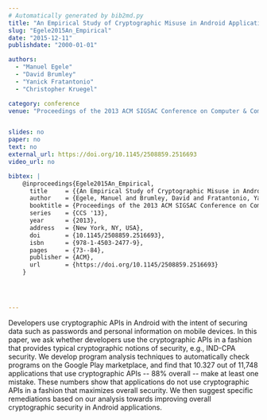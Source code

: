 ```yaml
---
# Automatically generated by bib2md.py
title: "An Empirical Study of Cryptographic Misuse in Android Applications"
slug: "Egele2015An_Empirical"
date: "2015-12-11"
publishdate: "2000-01-01"

authors:
  - "Manuel Egele"
  - "David Brumley"
  - "Yanick Fratantonio"
  - "Christopher Kruegel"

category: conference
venue: "Proceedings of the 2013 ACM SIGSAC Conference on Computer & Communications Security (CCS '13)"


slides: no
paper: no
text: no
external_url: https://doi.org/10.1145/2508859.2516693
video_url: no

bibtex: |
    @inproceedings{Egele2015An_Empirical,
      title     = {{An Empirical Study of Cryptographic Misuse in Android Applications}},
      author    = {Egele, Manuel and Brumley, David and Fratantonio, Yanick and Kruegel, Christopher},
      booktitle = {Proceedings of the 2013 ACM SIGSAC Conference on Computer \& Communications Security},
      series    = {CCS '13},
      year      = {2013},
      address   = {New York, NY, USA},
      doi       = {10.1145/2508859.2516693},
      isbn      = {978-1-4503-2477-9},
      pages     = {73--84},
      publisher = {ACM},
      url       = {https://doi.org/10.1145/2508859.2516693}
    }




---
```


Developers use cryptographic APIs in Android with the intent of securing data such as passwords and personal information on mobile devices. In this paper, we ask whether developers use the cryptographic APIs in a fashion that provides typical cryptographic notions of security, e.g., IND-CPA security. We develop program analysis techniques to automatically check programs on the Google Play marketplace, and find that 10.327 out of 11,748 applications that use cryptographic APIs -- 88% overall -- make at least one mistake. These numbers show that applications do not use cryptographic APIs in a fashion that maximizes overall security. We then suggest specific remediations based on our analysis towards improving overall cryptographic security in Android applications.